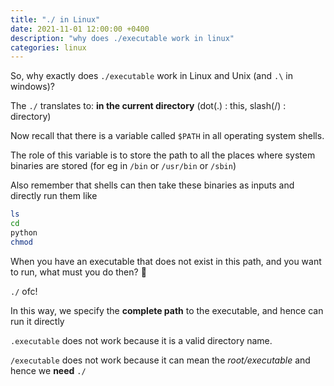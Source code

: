 ```yaml
---
title: "./ in Linux"
date: 2021-11-01 12:00:00 +0400
description: "why does ./executable work in linux"
categories: linux
---
```


So, why exactly does `./executable` work in Linux and Unix (and `.\` in windows)?

The `./` translates to: **in the current directory** (dot(.) : this, slash(/) : directory)

Now recall that there is a variable called `$PATH` in all operating system shells.

The role of this variable is to store the path to all the places where system binaries are stored (for eg in `/bin` or `/usr/bin` or `/sbin`)

Also remember that shells can then take these binaries as inputs and directly run them like

```bash
ls
cd
python
chmod
```

When you have an executable that does not exist in this path, and you want to run, what  must you do then? 🧐

`./` ofc!

In this way, we specify the **complete path** to the executable, and hence can run it directly

`.executable` does not work because it is a valid directory name.

`/executable` does not work because it can mean the *root/executable* and hence we **need** `./`